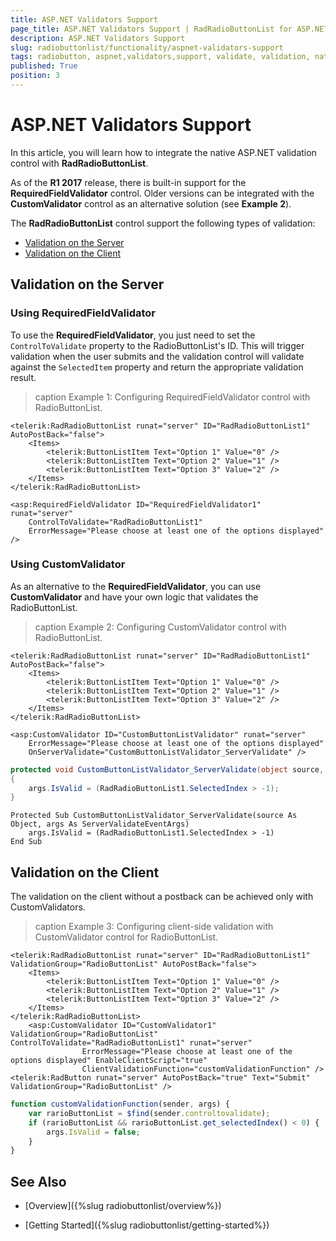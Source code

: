 ```yaml
---
title: ASP.NET Validators Support
page_title: ASP.NET Validators Support | RadRadioButtonList for ASP.NET AJAX Documentation
description: ASP.NET Validators Support
slug: radiobuttonlist/functionality/aspnet-validators-support
tags: radiobutton, aspnet,validators,support, validate, validation, native
published: True
position: 3
---
```


# ASP.NET Validators Support

In this article, you will learn how to integrate the native ASP.NET validation control with **RadRadioButtonList**.

As of the **R1 2017** release, there is built-in support for the **RequiredFieldValidator** control. Older versions can be integrated with the **CustomValidator** control as an alternative solution (see **Example 2**).

The **RadRadioButtonList** control support the following types of validation:
* [Validation on the Server](#validation-on-the-server)
* [Validation on the Client](#validation-on-the-client)

## Validation on the Server

### Using RequiredFieldValidator

To use the **RequiredFieldValidator**, you just need to set the `ControlToValidate` property to the RadioButtonList's ID. This will trigger validation when the user submits and the validation control will validate against the `SelectedItem` property and return the appropriate validation result.

>caption Example 1: Configuring RequiredFieldValidator control with RadioButtonList.

````ASP.NET
<telerik:RadRadioButtonList runat="server" ID="RadRadioButtonList1" AutoPostBack="false">
	<Items>
		<telerik:ButtonListItem Text="Option 1" Value="0" />
		<telerik:ButtonListItem Text="Option 2" Value="1" />
		<telerik:ButtonListItem Text="Option 3" Value="2" />
	</Items>
</telerik:RadRadioButtonList>

<asp:RequiredFieldValidator ID="RequiredFieldValidator1" runat="server" 
    ControlToValidate="RadRadioButtonList1"
    ErrorMessage="Please choose at least one of the options displayed" />
````

### Using CustomValidator

As an alternative to the **RequiredFieldValidator**, you can use **CustomValidator** and have your own logic that validates the RadioButtonList.

>caption Example 2: Configuring CustomValidator control with RadioButtonList.

````ASP.NET
<telerik:RadRadioButtonList runat="server" ID="RadRadioButtonList1" AutoPostBack="false">
	<Items>
		<telerik:ButtonListItem Text="Option 1" Value="0" />
		<telerik:ButtonListItem Text="Option 2" Value="1" />
		<telerik:ButtonListItem Text="Option 3" Value="2" />
	</Items>
</telerik:RadRadioButtonList>

<asp:CustomValidator ID="CustomButtonListValidator" runat="server" 
    ErrorMessage="Please choose at least one of the options displayed"
    OnServerValidate="CustomButtonListValidator_ServerValidate" />
````
````C#
protected void CustomButtonListValidator_ServerValidate(object source, ServerValidateEventArgs args)
{
    args.IsValid = (RadRadioButtonList1.SelectedIndex > -1);
}
````
````VB
Protected Sub CustomButtonListValidator_ServerValidate(source As Object, args As ServerValidateEventArgs)
	args.IsValid = (RadRadioButtonList1.SelectedIndex > -1)
End Sub
````

## Validation on the Client

The validation on the client without a postback can be achieved only with CustomValidators.

>caption Example 3: Configuring client-side validation with CustomValidator control for RadioButtonList.

````ASP.NET
<telerik:RadRadioButtonList runat="server" ID="RadRadioButtonList1"  ValidationGroup="RadioButtonList" AutoPostBack="false">
    <Items>
        <telerik:ButtonListItem Text="Option 1" Value="0" />
        <telerik:ButtonListItem Text="Option 2" Value="1" />
        <telerik:ButtonListItem Text="Option 3" Value="2" />
    </Items>
</telerik:RadRadioButtonList>
    <asp:CustomValidator ID="CustomValidator1" ValidationGroup="RadioButtonList" ControlToValidate="RadRadioButtonList1" runat="server"
                ErrorMessage="Please choose at least one of the options displayed" EnableClientScript="true"
                ClientValidationFunction="customValidationFunction" />
<telerik:RadButton runat="server" AutoPostBack="true" Text="Submit" ValidationGroup="RadioButtonList" />
````
````JavaScript
function customValidationFunction(sender, args) {
    var rarioButtonList = $find(sender.controltovalidate);
    if (rarioButtonList && rarioButtonList.get_selectedIndex() < 0) {
        args.IsValid = false;
    }
}
````
## See Also

* [Overview]({%slug radiobuttonlist/overview%})

* [Getting Started]({%slug radiobuttonlist/getting-started%})
 

